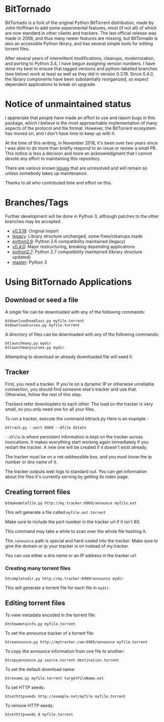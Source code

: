 BitTornado
==========

BitTornado is a fork of the original Python BitTorrent distribution, made by
John Hoffman to add some experimental features, most (if not all) of which are
now standard in other clients and trackers. The last official release was made
in 2006, and thus many newer features are missing, but BitTornado is also an
accessible Python library, and has several simple tools for editing torrent
files.

After several years of intermittent modifications, cleanups, modernization, and
porting to Python 3.4, I have begun assigning version numbers. I have done my
best to ensure that tagged versions and python-labelled branches (see below)
work at least as well as they did in version 0.3.18. Since 0.4.0, the library
components have been substantially reorganized, so expect dependent
applications to break on upgrade.

Notice of unmaintained status
=============================

I appreciate that people have made an effort to use and report bugs in this
package, which I believe is the most approachable implementation of many aspects
of the protocol and file format. However, the BitTorrent ecosystem has moved on,
and I don't have time to keep up with it.

At the time of this writing, in November 2018, it's been over two years since I
was able to do more than briefly respond to an issue or review a small PR. This
notice is less a decision and more an acknowledgment that I cannot devote any
effort to maintaining this repository.

There are various known [issues](https://github.com/effigies/BitTornado/issues)
that are unresolved and will remain so unless somebody takes up maintenance.

Thanks to all who contributed time and effort on this.

Branches/Tags
=============

Further development will be done in Python 3, although patches to the other
branches may be accepted.

* [v0.3.18](https://github.com/effigies/BitTornado/tree/v0.3.18): Original
    import
* [legacy](https://github.com/effigies/BitTornado/tree/legacy): Library
    structure unchanged, some fixes/cleanups made
* [python2.6](https://github.com/effigies/BitTornado/tree/python2.6): Python
    2.6 compatibility maintained (legacy)
* [v0.4.0](https://github.com/effigies/BitTornado/tree/v0.4.0): Major
    restructuring, breaking depending applications
* [python2.7](https://github.com/effigies/BitTornado/tree/python2.7): Python
    2.7 compatibility maintained (library structure updated)
* [master](https://github.com/effigies/BitTornado/tree/master): Python 3

Using BitTornado Applications
=============================

## Download or seed a file

A single file can be downloaded with any of the following commands:

    btdownloadheadless.py myfile.torrent
    btdownloadcurses.py myfile.torrent

A directory of files can be downloaded with any of the following commands:

    btlaunchmany.py mydir
    btlaunchmanycurses.py mydir

Attempting to download an already downloaded file will seed it.

## Tracker
First, you need a tracker. If you're on a dynamic IP or otherwise 
unreliable connection, you should find someone else's tracker and 
use that. Otherwise, follow the rest of this step.

Trackers refer downloaders to each other. The load on the tracker 
is very small, so you only need one for all your files.

To run a tracker, execute the command bttrack.py Here is an example -

    bttrack.py --port 6969 --dfile dstate

`--dfile` is where persistent information is kept on the tracker across 
invocations. It makes everything start working again immediately if 
you restart the tracker. A new one will be created if it doesn't exist 
already.

The tracker must be on a net-addressible box, and you must know the 
ip number or dns name of it.

The tracker outputs web logs to standard out. You can get information 
about the files it's currently serving by getting its index page. 


## Creating torrent files

    btmakemetafile.py http://my.tracker:6969/announce myfile.ext

This will generate a file called `myfile.ext.torrent`

Make sure to include the port number in the tracker url if it isn't 80.

This command may take a while to scan over the whole file hashing it.

The `/announce` path is special and hard-coded into the tracker. 
Make sure to give the domain or ip your tracker is on instead of 
my.tracker.

You can use either a dns name or an IP address in the tracker url.

### Creating many torrent files

    btcompletedir.py http://my.tracker:6969/announce mydir

This will generate a torrent file for each file in `mydir`.

## Editing torrent files

To view metadata encoded in the torrent file:

    btshowmetainfo.py myfile.torrent

To set the announce tracker of a torrent file:

    btreannounce.py http://mytracker.com:6969/announce myfile.torrent

To copy the announce information from one file to another:

    btcopyannounce.py source.torrent destination.torrent

To set the default download name:

    btrename.py myfile.torrent targetFileName.ext

To set HTTP seeds:

    btsethttpseeds http://example.net/myfile myfile.torrent

To remove HTTP seeds:

    btsethttpseeds 0 myfile.torrent

